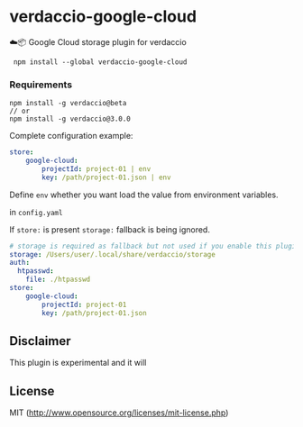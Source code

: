 # verdaccio-google-cloud
☁️📦 Google Cloud storage plugin for verdaccio

```
 npm install --global verdaccio-google-cloud
```

### Requirements

```
npm install -g verdaccio@beta
// or
npm install -g verdaccio@3.0.0
```

Complete configuration example:

```yaml
store:
	google-cloud:
		projectId: project-01 | env
		key: /path/project-01.json | env
```
Define `env` whether you want load the value from environment variables.

in `config.yaml`

If `store:` is present `storage:` fallback is being ignored.

```yaml
# storage is required as fallback but not used if you enable this plugin
storage: /Users/user/.local/share/verdaccio/storage
auth:
  htpasswd:
    file: ./htpasswd
store:
	google-cloud:
		projectId: project-01
		key: /path/project-01.json
```

## Disclaimer

This plugin is experimental and it will

## License

MIT (http://www.opensource.org/licenses/mit-license.php)